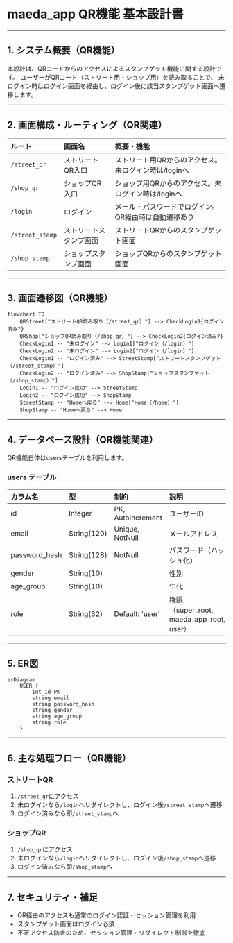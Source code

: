 # maeda_app QR機能 基本設計書

---

## 1. システム概要（QR機能）

本設計は、QRコードからのアクセスによるスタンプゲット機能に関する設計です。
ユーザーがQRコード（ストリート用・ショップ用）を読み取ることで、
未ログイン時はログイン画面を経由し、ログイン後に該当スタンプゲット画面へ遷移します。

---

## 2. 画面構成・ルーティング（QR関連）

| ルート           | 画面名                 | 概要・機能                                               |
|:-----------------|:----------------------|:---------------------------------------------------------|
| `/street_qr`     | ストリートQR入口      | ストリート用QRからのアクセス。未ログイン時は/loginへ      |
| `/shop_qr`       | ショップQR入口        | ショップ用QRからのアクセス。未ログイン時は/loginへ        |
| `/login`         | ログイン              | メール・パスワードでログイン。QR経由時は自動遷移あり      |
| `/street_stamp`  | ストリートスタンプ画面| ストリートQRからのスタンプゲット画面                     |
| `/shop_stamp`    | ショップスタンプ画面  | ショップQRからのスタンプゲット画面                       |

---

## 3. 画面遷移図（QR機能）

```mermaid
flowchart TD
    QRStreet["ストリートQR読み取り（/street_qr）"] --> CheckLogin1{ログイン済み?}
    QRShop["ショップQR読み取り（/shop_qr）"] --> CheckLogin2{ログイン済み?}
    CheckLogin1 -- "未ログイン" --> Login1["ログイン（/login）"]
    CheckLogin2 -- "未ログイン" --> Login2["ログイン（/login）"]
    CheckLogin1 -- "ログイン済み" --> StreetStamp["ストリートスタンプゲット（/street_stamp）"]
    CheckLogin2 -- "ログイン済み" --> ShopStamp["ショップスタンプゲット（/shop_stamp）"]
    Login1 -- "ログイン成功" --> StreetStamp
    Login2 -- "ログイン成功" --> ShopStamp
    StreetStamp -- "Homeへ戻る" --> Home["Home（/home）"]
    ShopStamp -- "Homeへ戻る" --> Home
```

---

## 4. データベース設計（QR機能関連）

QR機能自体はusersテーブルを利用します。

### users テーブル

| カラム名        | 型           | 制約                | 説明                       |
|:---------------|:-------------|:--------------------|:---------------------------|
| id             | Integer      | PK, AutoIncrement   | ユーザーID                 |
| email          | String(120)  | Unique, NotNull     | メールアドレス             |
| password_hash  | String(128)  | NotNull             | パスワード（ハッシュ化）    |
| gender         | String(10)   |                     | 性別                       |
| age_group      | String(10)   |                     | 年代                       |
| role           | String(32)   | Default: 'user'     | 権限（super_root, maeda_app_root, user）|

---

## 5. ER図

```mermaid
erDiagram
    USER {
        int id PK
        string email
        string password_hash
        string gender
        string age_group
        string role
    }
```

---

## 6. 主な処理フロー（QR機能）

### ストリートQR
1. `/street_qr`にアクセス
2. 未ログインなら`/login`へリダイレクトし、ログイン後`/street_stamp`へ遷移
3. ログイン済みなら即`/street_stamp`へ

### ショップQR
1. `/shop_qr`にアクセス
2. 未ログインなら`/login`へリダイレクトし、ログイン後`/shop_stamp`へ遷移
3. ログイン済みなら即`/shop_stamp`へ

---

## 7. セキュリティ・補足

- QR経由のアクセスも通常のログイン認証・セッション管理を利用
- スタンプゲット画面はログイン必須
- 不正アクセス防止のため、セッション管理・リダイレクト制御を徹底 